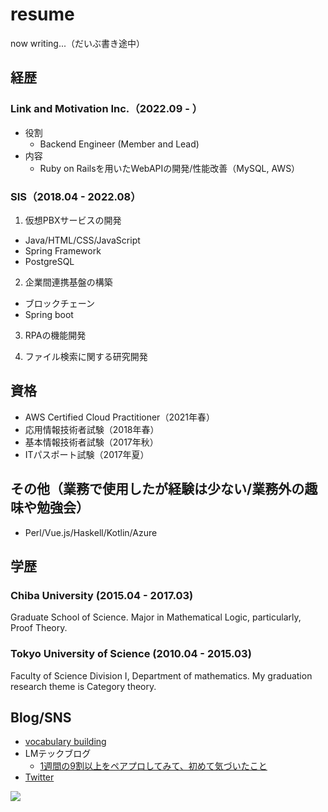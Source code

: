 # resume

now writing...（だいぶ書き途中）

## 経歴

### Link and Motivation Inc.（2022.09 - ）

- 役割
  - Backend Engineer (Member and Lead)
- 内容
  - Ruby on Railsを用いたWebAPIの開発/性能改善（MySQL, AWS）

### SIS（2018.04 - 2022.08）

1. 仮想PBXサービスの開発

- Java/HTML/CSS/JavaScript
- Spring Framework
- PostgreSQL
  
2. 企業間連携基盤の構築

- ブロックチェーン
- Spring boot

3. RPAの機能開発

4. ファイル検索に関する研究開発

## 資格

- AWS Certified Cloud Practitioner（2021年春）
- 応用情報技術者試験（2018年春）
- 基本情報技術者試験（2017年秋）
- ITパスポート試験（2017年夏）

## その他（業務で使用したが経験は少ない/業務外の趣味や勉強会）

- Perl/Vue.js/Haskell/Kotlin/Azure


## 学歴

### Chiba University (2015.04 - 2017.03)
Graduate School of Science.
Major in Mathematical Logic, particularly, Proof Theory.

### Tokyo University of Science (2010.04 - 2015.03)
Faculty of Science Division I, Department of mathematics.
My graduation research theme is Category theory.

## Blog/SNS

- [vocabulary building](https://ken1shirakura.hateblo.jp/)
- LMテックブログ
  - [1週間の9割以上をペアプロしてみて、初めて気づいたこと](https://link-and-motivation.hatenablog.com/entry/2023/03/15/085237)
- [Twitter](https://twitter.com/fushirakura)

![](https://www.codewars.com/users/shirakurak/badges/small)
